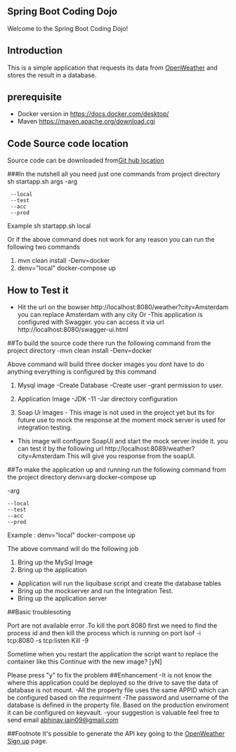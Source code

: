 Spring Boot Coding Dojo
---

Welcome to the Spring Boot Coding Dojo!

## Introduction

This is a simple application that requests its data from [OpenWeather](https://openweathermap.org/) and stores the result in a database. 

## prerequisite 
 - Docker  version in https://docs.docker.com/desktop/ 
 - Maven https://maven.apache.org/download.cgi
 
 

## Code Source code location
Source code can be downloaded from[Git hub location](https://github.com/abhinav-jain09/coding-dojo-spring-boot.git)

###In the nutshell all you need just one commands from project directory
 sh startapp.sh args
 -arg 
   
     --local
     --test
     --acc
     --prod
     
 Example sh startapp.sh local
 
     

Or if the above command does not work for any reason you can run the following two commands 
1. mvn clean install -Denv=docker
2. denv="local" docker-compose up

## How to Test it
- Hit the url on the bowser http://localhost:8080/weather?city=Amsterdam
you can replace Amsterdam with any city 
Or
-This application is configured with Swagger. you can access it via url http://localhost:8080/swagger-ui.html


  
##To build the source code there run the following command from the project directory
-mvn clean install -Denv=docker


Above command will build three docker images you dont have to do anything everything is configured by this command
1. Mysql image 
 -Create Database
 -Create user
 -grant permission to user.
 
2. Application Image
  -JDK 
  -11
  -Jar directory configuration
3. Soap Ui images - This image is not used in the project yet but its for future use to mock the response at the moment
mock server is used for integration testing.
  - This image will configure SoapUI and start the mock server inside it. you can test it by the following url http://localhost:8089/weather?city=Amsterdam This will give you response from the soapUI.
  

##To make the application up and running run the following command from the project  directory
 denv=arg docker-compose up
 
  -arg 
  
    --local
    --test
    --acc
    --prod
 Example : denv="local" docker-compose up

 The above command will do the following job
 
 1. Bring up the MySql Image
 2. Bring up the application
  - Application will run the liquibase script and create the database tables
  - Bring up the mockserver and run the Integration Test.
  - Bring up the application server 


##Basic troublesoting 

Port are not available error .To kill the port 8080 first we need to find the process id and then kill the process which is running on port
lsof -i tcp:8080 -s tcp:listen 
Kill -9

Sometime when you restart the application the script want to replace the container like this 
Continue with the new image? [yN] 

Please press  "y" to fix the problem 
##Enhancement 
-It is not know the where this application could be deployed so the drive to save the data of database is not mount.
-All the property file uses the same APPID which can be configured based on the requirment 
-The password and username of the database is defined in the property file. Based on the production enviroment it can be configured on keyvault.
-your suggestion is valuable feel free to send email abhinav.jain09@gmail.com

##Footnote
It's possible to generate the API key going to the [OpenWeather Sign up](https://openweathermap.org/appid) page.



